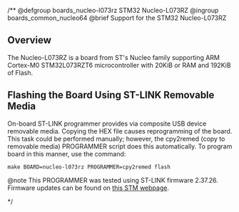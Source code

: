 /**
@defgroup    boards_nucleo-l073rz STM32 Nucleo-L073RZ
@ingroup     boards_common_nucleo64
@brief       Support for the STM32 Nucleo-L073RZ


## Overview

The Nucleo-L073RZ is a board from ST's Nucleo family supporting ARM Cortex-M0
STM32L073RZT6 microcontroller with 20KiB or RAM and 192KiB of Flash.

## Flashing the Board Using ST-LINK Removable Media

On-board ST-LINK programmer provides via composite USB device removable media.
Copying the HEX file causes reprogramming of the board. This task
could be performed manually; however, the cpy2remed (copy to removable
media) PROGRAMMER script does this automatically. To program board in
this manner, use the command:
```
make BOARD=nucleo-l073rz PROGRAMMER=cpy2remed flash
```
@note This PROGRAMMER was tested using ST-LINK firmware 2.37.26. Firmware updates
      can be found on [this STM webpage](https://www.st.com/en/development-tools/stsw-link007.html).

 */
